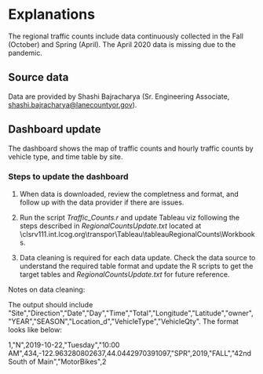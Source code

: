 # Explanations

The regional traffic counts include data continuously collected in the Fall (October) and Spring (April). The April 2020 data is missing due to the pandemic. 

## Source data

Data are provided by Shashi Bajracharya (Sr. Engineering Associate, shashi.bajracharya@lanecountyor.gov).

## Dashboard update

The dashboard shows the map of traffic counts and hourly traffic counts by vehicle type, and time table by site. 

### Steps to update the dashboard

1. When data is downloaded, review the completness and format, and follow up with the data provider if there are issues. 

2. Run the script *Traffic_Counts.r* and update Tableau viz following the steps described in *RegionalCountsUpdate.txt* located at \\clsrv111.int.lcog.org\transpor\Tableau\tableauRegionalCounts\Workbooks. 

3. Data cleaning is required for each data update. Check the data source to understand the required table format and update the R scripts to get the target tables and *RegionalCountsUpdate.txt* for future reference.

Notes on data cleaning:

The output should include "Site","Direction","Date","Day","Time","Total","Longitude","Latitude","owner","YEAR","SEASON","Location_d","VehicleType","VehicleQty". The format looks like below:

1,"N",2019-10-22,"Tuesday","10:00 AM",434,-122.963280802637,44.0442970391097,"SPR",2019,"FALL","42nd South of Main","MotorBikes",2
